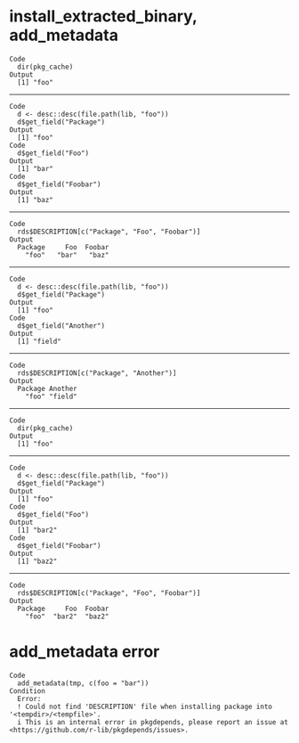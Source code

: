 # install_extracted_binary, add_metadata

    Code
      dir(pkg_cache)
    Output
      [1] "foo"

---

    Code
      d <- desc::desc(file.path(lib, "foo"))
      d$get_field("Package")
    Output
      [1] "foo"
    Code
      d$get_field("Foo")
    Output
      [1] "bar"
    Code
      d$get_field("Foobar")
    Output
      [1] "baz"

---

    Code
      rds$DESCRIPTION[c("Package", "Foo", "Foobar")]
    Output
      Package     Foo  Foobar 
        "foo"   "bar"   "baz" 

---

    Code
      d <- desc::desc(file.path(lib, "foo"))
      d$get_field("Package")
    Output
      [1] "foo"
    Code
      d$get_field("Another")
    Output
      [1] "field"

---

    Code
      rds$DESCRIPTION[c("Package", "Another")]
    Output
      Package Another 
        "foo" "field" 

---

    Code
      dir(pkg_cache)
    Output
      [1] "foo"

---

    Code
      d <- desc::desc(file.path(lib, "foo"))
      d$get_field("Package")
    Output
      [1] "foo"
    Code
      d$get_field("Foo")
    Output
      [1] "bar2"
    Code
      d$get_field("Foobar")
    Output
      [1] "baz2"

---

    Code
      rds$DESCRIPTION[c("Package", "Foo", "Foobar")]
    Output
      Package     Foo  Foobar 
        "foo"  "bar2"  "baz2" 

# add_metadata error

    Code
      add_metadata(tmp, c(foo = "bar"))
    Condition
      Error:
      ! Could not find 'DESCRIPTION' file when installing package into '<tempdir>/<tempfile>'.
      i This is an internal error in pkgdepends, please report an issue at <https://github.com/r-lib/pkgdepends/issues>.

